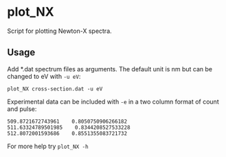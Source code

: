 # plot_NX
Script for plotting Newton-X spectra.

## Usage
Add \*.dat spectrum files as arguments. The default unit is nm but can be changed to eV with ```-u eV```:
```
plot_NX cross-section.dat -u eV
```
Experimental data can be included with ```-e``` in a two column format of count and pulse:
```
509.8721672743961    0.8050750906266182
511.63324789501985    0.8344208527533228
512.8072001593686    0.8551355083721732
```

For more help try ```plot_NX -h```

